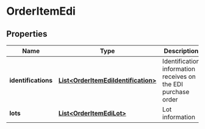 
# OrderItemEdi

## Properties
Name | Type | Description | Notes
------------ | ------------- | ------------- | -------------
**identifications** | [**List&lt;OrderItemEdiIdentification&gt;**](OrderItemEdiIdentification.md) | Identification information receives on the EDI purchase order |  [optional]
**lots** | [**List&lt;OrderItemEdiLot&gt;**](OrderItemEdiLot.md) | Lot information |  [optional]



